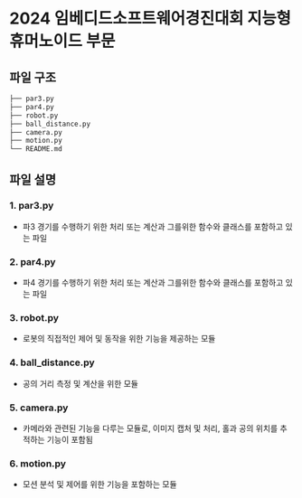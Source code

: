 # 2024 임베디드소프트웨어경진대회 지능형 휴머노이드 부문

## 파일 구조
```bash
├── par3.py
├── par4.py
├── robot.py
├── ball_distance.py
├── camera.py
├── motion.py
└── README.md
```
## 파일 설명

### 1. par3.py
- 파3 경기를 수행하기 위한 처리 또는 계산과 그를위한 함수와 클래스를 포함하고 있는 파일

### 2. par4.py
-  파4 경기를 수행하기 위한 처리 또는 계산과 그를위한 함수와 클래스를 포함하고 있는 파일

### 3. robot.py
- 로봇의 직접적인 제어 및 동작을 위한 기능을 제공하는 모듈

### 4. ball_distance.py
- 공의 거리 측정 및 계산을 위한 모듈

### 5. camera.py
- 카메라와 관련된 기능을 다루는 모듈로, 이미지 캡처 및 처리, 홀과 공의 위치를 추적하는 기능이 포함됨

### 6. motion.py
- 모션 분석 및 제어를 위한 기능을 포함하는 모듈
